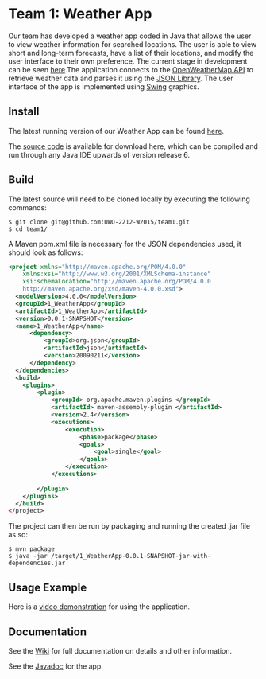# Team 1: Weather App

Our team has developed a weather app coded in Java that allows the user to view weather information for searched locations. The user is able to view short and long-term forecasts, have a list of their locations, and modify the user interface to their own preference. The current stage in development can be seen [here](https://github.com/UWO-2212-W2015/team1/wiki/Stage-3).The application connects to the [OpenWeatherMap API](http://openweathermap.org/api) to retrieve weather data and parses it using the [JSON Library](http://www.json.org/java/). The user interface of the app is implemented using [Swing](http://docs.oracle.com/javase/7/docs/api/javax/swing/package-summary.html) graphics.

## Install

The latest running version of our Weather App can be found [here](https://github.com/UWO-2212-W2015/team1/blob/master/1_WeatherApp-0.0.1.jar).

The [source code](https://github.com/UWO-2212-W2015/team1/tree/master/src) is available for download here, which can be compiled and run through any Java IDE upwards of version release 6.

## Build

The latest source will need to be cloned locally by executing the following commands:

```
$ git clone git@github.com:UWO-2212-W2015/team1.git
$ cd team1/
```

A Maven pom.xml file is necessary for the JSON dependencies used, it should look as follows:

```xml
<project xmlns="http://maven.apache.org/POM/4.0.0"
    xmlns:xsi="http://www.w3.org/2001/XMLSchema-instance"
    xsi:schemaLocation="http://maven.apache.org/POM/4.0.0
    http://maven.apache.org/xsd/maven-4.0.0.xsd">
  <modelVersion>4.0.0</modelVersion>
  <groupId>1_WeatherApp</groupId>
  <artifactId>1_WeatherApp</artifactId>
  <version>0.0.1-SNAPSHOT</version>
  <name>1_WeatherApp</name>     
      <dependency>
          <groupId>org.json</groupId>
          <artifactId>json</artifactId>
          <version>20090211</version>
      </dependency>
  </dependencies>
  <build>  
    <plugins>
        <plugin>
            <groupId> org.apache.maven.plugins </groupId>
            <artifactId> maven-assembly-plugin </artifactId>
            <version>2.4</version>
            <executions>
                <execution>
                    <phase>package</phase>
                    <goals>
                        <goal>single</goal>
                    </goals>
                </execution>
            </executions>
            
        </plugin>
    </plugins>
  </build>
</project>
```

The project can then be run by packaging and running the created .jar file as so:

```
$ mvn package
$ java -jar /target/1_WeatherApp-0.0.1-SNAPSHOT-jar-with-dependencies.jar
```

## Usage Example

Here is a [video demonstration](https://www.youtube.com/watch?v=LqiyNHPFnKs&feature=youtu.be) for using the application.

## Documentation

See the [Wiki](https://github.com/UWO-2212-W2015/team1/wiki/Stage-3) for full documentation on details and other information.

See the [Javadoc](https://github.com/UWO-2212-W2015/team1/tree/master/doc) for the app.
